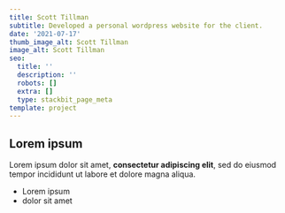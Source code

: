 ```yaml
---
title: Scott Tillman
subtitle: Developed a personal wordpress website for the client.
date: '2021-07-17'
thumb_image_alt: Scott Tillman
image_alt: Scott Tillman
seo:
  title: ''
  description: ''
  robots: []
  extra: []
  type: stackbit_page_meta
template: project
---
```

## Lorem ipsum

Lorem ipsum dolor sit amet, **consectetur adipiscing elit**, sed do eiusmod tempor incididunt ut labore et dolore magna aliqua.

- Lorem ipsum
- dolor sit amet